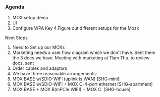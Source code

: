 ### **Agenda**
1. MOX setup demo
2. UI 
3. Configure WPA Key
4.Figure out different setups for the Mosx

Next Steps
1. Need to Set up our MOXs
2. Marketing needs a user flow diagram which we don't have. Sent them the 3 docs we have. Meeting with marketing at 11am Thu. to review docs. sent
3. Order cables and adaptors
4. We have three reasonable arrangements:
  1. MOX BASE w/SDIO-WIFI (uplink is WAN)               [SHG-mini]
  2. MOX BASE w/SDIO-WIFI + MOX C-4-port ethernet       [SHG-apartment]
  3. MOX BASE + MOX B(mPCIe WIFI) + MOX C.              [SHG-house]

